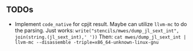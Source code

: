 ## TODOs

- Implement `code_native` for cpjit result.
  Maybe can utilize `llvm-mc` to do the parsing.
  Just works: `write("stencils/mwes/dump_jl_sext_int", join(string.(jl_sext_int),' '))`
  Then: `cat mwes/dump_jl_sext_int | llvm-mc --disassemble -triple=x86_64-unknown-linux-gnu`
